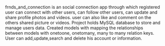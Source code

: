 frnds_and_connection is an social connection app through which registered user can connect with other users, can follow other users, can update and share profile photos and videos. user can also like and comment on the others shared picture or videos.
 Project holds MySQL database to store and manage users data. Created models with mapping the relationships between models with onetoone, onetomany, many to many relation keys.
 User can add,update,search and delete his account or information.
